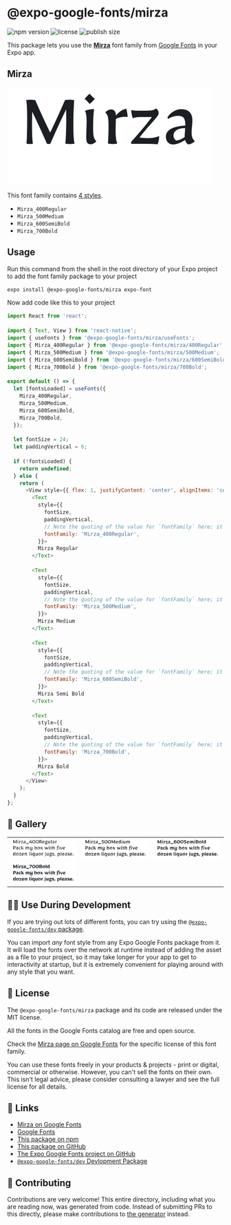 # @expo-google-fonts/mirza

![npm version](https://flat.badgen.net/npm/v/@expo-google-fonts/mirza)
![license](https://flat.badgen.net/github/license/expo/google-fonts)
![publish size](https://flat.badgen.net/packagephobia/install/@expo-google-fonts/mirza)

This package lets you use the [**Mirza**](https://fonts.google.com/specimen/Mirza) font family from [Google Fonts](https://fonts.google.com/) in your Expo app.

## Mirza

![Mirza](./font-family.png)

This font family contains [4 styles](#-gallery).

- `Mirza_400Regular`
- `Mirza_500Medium`
- `Mirza_600SemiBold`
- `Mirza_700Bold`

## Usage

Run this command from the shell in the root directory of your Expo project to add the font family package to your project
```sh
expo install @expo-google-fonts/mirza expo-font
```

Now add code like this to your project
```js
import React from 'react';

import { Text, View } from 'react-native';
import { useFonts } from '@expo-google-fonts/mirza/useFonts';
import { Mirza_400Regular } from '@expo-google-fonts/mirza/400Regular';
import { Mirza_500Medium } from '@expo-google-fonts/mirza/500Medium';
import { Mirza_600SemiBold } from '@expo-google-fonts/mirza/600SemiBold';
import { Mirza_700Bold } from '@expo-google-fonts/mirza/700Bold';

export default () => {
  let [fontsLoaded] = useFonts({
    Mirza_400Regular,
    Mirza_500Medium,
    Mirza_600SemiBold,
    Mirza_700Bold,
  });

  let fontSize = 24;
  let paddingVertical = 6;

  if (!fontsLoaded) {
    return undefined;
  } else {
    return (
      <View style={{ flex: 1, justifyContent: 'center', alignItems: 'center' }}>
        <Text
          style={{
            fontSize,
            paddingVertical,
            // Note the quoting of the value for `fontFamily` here; it expects a string!
            fontFamily: 'Mirza_400Regular',
          }}>
          Mirza Regular
        </Text>

        <Text
          style={{
            fontSize,
            paddingVertical,
            // Note the quoting of the value for `fontFamily` here; it expects a string!
            fontFamily: 'Mirza_500Medium',
          }}>
          Mirza Medium
        </Text>

        <Text
          style={{
            fontSize,
            paddingVertical,
            // Note the quoting of the value for `fontFamily` here; it expects a string!
            fontFamily: 'Mirza_600SemiBold',
          }}>
          Mirza Semi Bold
        </Text>

        <Text
          style={{
            fontSize,
            paddingVertical,
            // Note the quoting of the value for `fontFamily` here; it expects a string!
            fontFamily: 'Mirza_700Bold',
          }}>
          Mirza Bold
        </Text>
      </View>
    );
  }
};

```

## 🔡 Gallery


||||
|-|-|-|
|![Mirza_400Regular](.//400Regular/Mirza_400Regular.ttf.png)|![Mirza_500Medium](.//500Medium/Mirza_500Medium.ttf.png)|![Mirza_600SemiBold](.//600SemiBold/Mirza_600SemiBold.ttf.png)||
|![Mirza_700Bold](.//700Bold/Mirza_700Bold.ttf.png)||||


## 👩‍💻 Use During Development

If you are trying out lots of different fonts, you can try using the [`@expo-google-fonts/dev` package](https://github.com/expo/google-fonts/tree/master/font-packages/dev#readme).

You can import *any* font style from any Expo Google Fonts package from it. It will load the fonts
over the network at runtime instead of adding the asset as a file to your project, so it may take longer
for your app to get to interactivity at startup, but it is extremely convenient
for playing around with any style that you want.

## 📖 License

The `@expo-google-fonts/mirza` package and its code are released under the MIT license.

All the fonts in the Google Fonts catalog are free and open source.

Check the [Mirza page on Google Fonts](https://fonts.google.com/specimen/Mirza) for the specific license of this font family.

You can use these fonts freely in your products & projects - print or digital, commercial or otherwise. However, you can't sell the fonts on their own. This isn't legal advice, please consider consulting a lawyer and see the full license for all details.

## 🔗 Links

- [Mirza on Google Fonts](https://fonts.google.com/specimen/Mirza)
- [Google Fonts](https://fonts.google.com/)
- [This package on npm](https://www.npmjs.com/package/@expo-google-fonts/mirza)
- [This package on GitHub](https://github.com/expo/google-fonts/tree/master/font-packages/mirza)
- [The Expo Google Fonts project on GitHub](https://github.com/expo/google-fonts)
- [`@expo-google-fonts/dev` Devlopment Package](https://github.com/expo/google-fonts/tree/master/font-packages/dev)

## 🤝 Contributing

Contributions are very welcome! This entire directory, including what you are reading now, was generated from code. Instead of submitting PRs to this directly, please make contributions to [the generator](https://github.com/expo/google-fonts/tree/master/packages/generator) instead.

